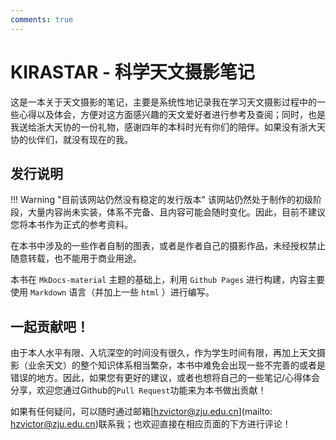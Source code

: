 ```yaml
---
comments: true
---
```

# KIRASTAR - 科学天文摄影笔记

这是一本关于天文摄影的笔记，主要是系统性地记录我在学习天文摄影过程中的一些心得以及体会，方便对这方面感兴趣的天文爱好者进行参考及查阅；同时，也是我送给浙大天协的一份礼物，感谢四年的本科时光有你们的陪伴。如果没有浙大天协的伙伴们，就没有现在的我。

## 发行说明

!!! Warning "目前该网站仍然没有稳定的发行版本"
    该网站仍然处于制作的初级阶段，大量内容尚未实装，体系不完备、且内容可能会随时变化。因此，目前不建议您将本书作为正式的参考资料。

在本书中涉及的一些作者自制的图表，或者是作者自己的摄影作品，未经授权禁止随意转载，也不能用于商业用途。

本书在 `MkDocs-material` 主题的基础上，利用 `Github Pages` 进行构建，内容主要使用 `Markdown` 语言（并加上一些 `html` ）进行编写。

## 一起贡献吧！

由于本人水平有限、入坑深空的时间没有很久，作为学生时间有限，再加上天文摄影（业余天文）的整个知识体系相当繁杂，本书中难免会出现一些不完善的或者是错误的地方。因此，如果您有更好的建议，或者也想将自己的一些笔记/心得体会分享，欢迎您通过Github的`Pull Request`功能来为本书做出贡献！

如果有任何疑问，可以随时通过邮箱[hzvictor@zju.edu.cn](mailto: hzvictor@zju.edu.cn)联系我；也欢迎直接在相应页面的下方进行评论！

<script type="text/javascript" src="//rf.revolvermaps.com/0/0/8.js?i=5dxeeuukdso&amp;m=1&amp;c=ff0000&amp;cr1=ffffff&amp;f=arial&amp;l=33" async="async"></script>